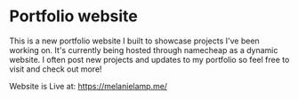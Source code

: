 # Portfolio website
This is a new portfolio website I built to showcase projects I've been working on. It's currently being hosted through namecheap as a dynamic website. 
I often post new projects and updates to my portfolio so feel free to visit and check out more!
 
 Website is Live at: https://melanielamp.me/
